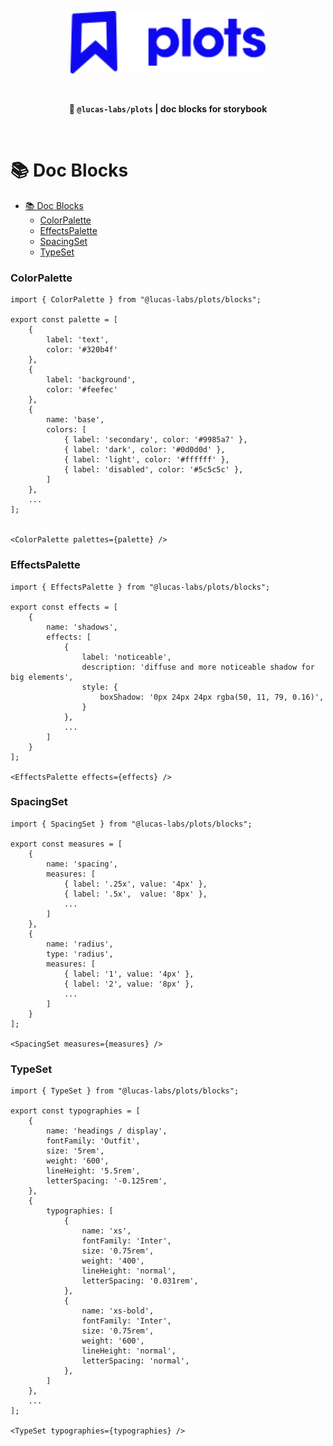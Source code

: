 <p align="center"><img src="./packages/assets/logo-with-text.svg" height="100"></p>

<br/>

<p align="center">
<strong>
📘 <code>@lucas-labs/plots</code> | doc blocks for storybook
</strong>
</p>

<br/>

# 📚 Doc Blocks

- [📚 Doc Blocks](#-doc-blocks)
    - [ColorPalette](#colorpalette)
    - [EffectsPalette](#effectspalette)
    - [SpacingSet](#spacingset)
    - [TypeSet](#typeset)

### ColorPalette

```tsx
import { ColorPalette } from "@lucas-labs/plots/blocks";

export const palette = [
    {
        label: 'text',
        color: '#320b4f'
    },
    {
        label: 'background',
        color: '#feefec'
    },
    {
        name: 'base',
        colors: [
            { label: 'secondary', color: '#9985a7' },
            { label: 'dark', color: '#0d0d0d' },
            { label: 'light', color: '#ffffff' },
            { label: 'disabled', color: '#5c5c5c' },
        ]
    },
    ...
];


<ColorPalette palettes={palette} />
```

### EffectsPalette

```tsx
import { EffectsPalette } from "@lucas-labs/plots/blocks";

export const effects = [
    {
        name: 'shadows',
        effects: [
            {
                label: 'noticeable',
                description: 'diffuse and more noticeable shadow for big elements',
                style: {
                    boxShadow: '0px 24px 24px rgba(50, 11, 79, 0.16)',
                }
            },
            ...
        ]
    }
];

<EffectsPalette effects={effects} />
```

### SpacingSet

```tsx
import { SpacingSet } from "@lucas-labs/plots/blocks";

export const measures = [
    {
        name: 'spacing',
        measures: [
            { label: '.25x', value: '4px' },
            { label: '.5x',  value: '8px' },
            ...
        ]                  
    },
    {
        name: 'radius',
        type: 'radius',
        measures: [
            { label: '1', value: '4px' },
            { label: '2', value: '8px' },
            ...
        ] 
    }
];

<SpacingSet measures={measures} />
```

### TypeSet

```tsx
import { TypeSet } from "@lucas-labs/plots/blocks";

export const typographies = [
    {
        name: 'headings / display',
        fontFamily: 'Outfit',
        size: '5rem',
        weight: '600',
        lineHeight: '5.5rem',
        letterSpacing: '-0.125rem',
    },
    {
        typographies: [
            {
                name: 'xs',
                fontFamily: 'Inter',
                size: '0.75rem',
                weight: '400',
                lineHeight: 'normal',
                letterSpacing: '0.031rem',
            }, 
            {
                name: 'xs-bold',
                fontFamily: 'Inter',
                size: '0.75rem',
                weight: '600',
                lineHeight: 'normal',
                letterSpacing: 'normal',
            },
        ]
    },
    ...
];

<TypeSet typographies={typographies} />
```

